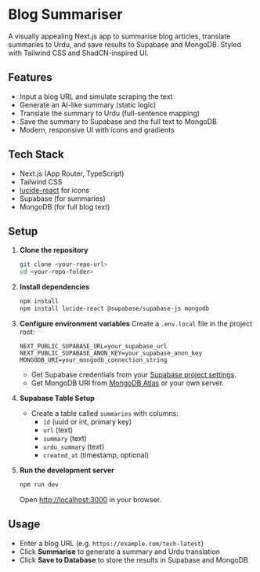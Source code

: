 # Blog Summariser

A visually appealing Next.js app to summarise blog articles, translate summaries to Urdu, and save results to Supabase and MongoDB. Styled with Tailwind CSS and ShadCN-inspired UI.

## Features
- Input a blog URL and simulate scraping the text
- Generate an AI-like summary (static logic)
- Translate the summary to Urdu (full-sentence mapping)
- Save the summary to Supabase and the full text to MongoDB
- Modern, responsive UI with icons and gradients

## Tech Stack
- Next.js (App Router, TypeScript)
- Tailwind CSS
- [lucide-react](https://lucide.dev/icons/) for icons
- Supabase (for summaries)
- MongoDB (for full blog text)

## Setup

1. **Clone the repository**
   ```sh
   git clone <your-repo-url>
   cd <your-repo-folder>
   ```

2. **Install dependencies**
   ```sh
   npm install
   npm install lucide-react @supabase/supabase-js mongodb
   ```

3. **Configure environment variables**
   Create a `.env.local` file in the project root:
   ```env
   NEXT_PUBLIC_SUPABASE_URL=your_supabase_url
   NEXT_PUBLIC_SUPABASE_ANON_KEY=your_supabase_anon_key
   MONGODB_URI=your_mongodb_connection_string
   ```
   - Get Supabase credentials from your [Supabase project settings](https://app.supabase.com/).
   - Get MongoDB URI from [MongoDB Atlas](https://www.mongodb.com/cloud/atlas) or your own server.

4. **Supabase Table Setup**
   - Create a table called `summaries` with columns:
     - `id` (uuid or int, primary key)
     - `url` (text)
     - `summary` (text)
     - `urdu_summary` (text)
     - `created_at` (timestamp, optional)

5. **Run the development server**
   ```sh
   npm run dev
   ```
   Open [http://localhost:3000](http://localhost:3000) in your browser.

## Usage
- Enter a blog URL (e.g. `https://example.com/tech-latest`)
- Click **Summarise** to generate a summary and Urdu translation
- Click **Save to Database** to store the results in Supabase and MongoDB


